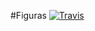 #Figuras
[![Travis](https://travis-ci.org/amgdark/Figuras.svg)](https://travis-ci.org/amgdark/Figuras.svg)
